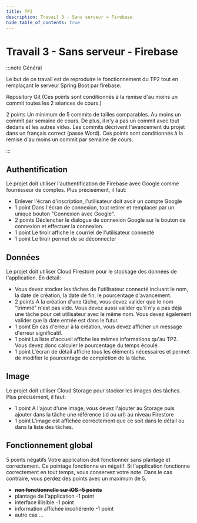 ```yaml
---
title: TP3
description: Travail 3 - Sans serveur = Firebase
hide_table_of_contents: true
---
```


# Travail 3 - Sans serveur - Firebase

:::note Général

<Row>

<Column>

Le but de ce travail est de reproduire le fonctionnement du TP2 tout en remplaçant le serveur Spring Boot par firebase.

</Column>

<Column>

Repository Git (Ces points sont conditionnés à la remise d'au moins un commit toutes les 2 séances de cours.)

&#8203;<Highlight color="tip">2 points</Highlight> Un minimum de 5 commits de tailles comparables. Au moins un commit par semaine de cours. De plus, il n'y a pas un commit avec tout dedans et les autres vides. Les commits décrivent l'avancement du projet dans un français correct (passe Word). Ces points sont conditionnés à la remise d'au moins un commit par semaine de cours.

</Column>

</Row>

:::

<Row>

<Column>

## Authentification

Le projet doit utiliser l'authentification de Firebase avec Google comme fournisseur de comptes. Plus précisément, il faut:

- Enlever l'écran d'inscription, l'utilisateur doit avoir un compte Google
- &#8203;<Highlight color="info">1 point</Highlight> Dans l'écran de connexion, tout retirer et remplacer par un unique bouton "Connexion avec Google".
- &#8203;<Highlight color="info">2 points</Highlight> Déclencher le dialogue de connexion Google sur le bouton de connexion et effectuer la connexion.
- &#8203;<Highlight color="info">1 point</Highlight> Le tiroir affiche le courriel de l'utilisateur connecté
- &#8203;<Highlight color="info">1 point</Highlight> Le tiroir permet de se déconnecter

</Column>

<Column>

## Données

Le projet doit utiliser Cloud Firestore pour le stockage des données de l'application. En détail:

- Vous devez stocker les tâches de l'utilisateur connecté incluant le nom, la date de création, la date de fin, le pourcentage d'avancement.
- &#8203;<Highlight color="info">2 points</Highlight> A la création d'une tâche, vous devez valider que le nom "trimmé" n'est pas vide. Vous devez aussi valider qu'il n'y a pas déjà une tâche pour cet utilisateur avec le même nom. Vous devez également valider que la date entrée est dans le futur.
- &#8203;<Highlight color="caution">1 point</Highlight> En cas d'erreur à la création, vous devez afficher un message d'erreur significatif.
- &#8203;<Highlight color="info">1 point</Highlight> La liste d'accueil affiche les mêmes informations qu'au TP2. Vous devez donc calculer le pourcentage du temps écoulé.
- &#8203;<Highlight color="info">1 point</Highlight> L'écran de détail affiche tous les éléments nécessaires et permet de modifier le pourcentage de complétion de la tâche.

</Column>

</Row>

<Row>

<Column>

## Image

Le projet doit utiliser Cloud Storage pour stocker les images des tâches. Plus précisément, il faut:

- &#8203;<Highlight color="info">1 point</Highlight> A l'ajout d'une image, vous devez l'ajouter au Storage puis ajouter dans la tâche une référence (id ou url) au niveau Firestore
- &#8203;<Highlight color="info">1 point</Highlight> L'image est affichée correctement que ce soit dans le détail ou dans la liste des tâches.

</Column>

<Column>

## Fonctionnement global

&#8203;<Highlight color="danger">5 points négatifs</Highlight> Votre application doit fonctionner sans plantage et correctement. Ce pointage fonctionne en négatif. Si l'application fonctionne correctement en tout temps, vous conservez votre note. Dans le cas contraire, vous perdez des points avec un maximum de 5.

- ~~**non fonctionnelle sur iOS &#8203;<Highlight color="danger">-5 points</Highlight>**~~
- plantage de l'application -1 point
- interface illisible -1 point
- information affichée incohérente -1 point
- autre cas ...

</Column>

</Row>
